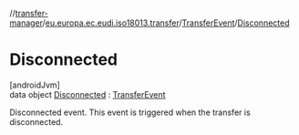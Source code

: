 //[transfer-manager](../../../../index.md)/[eu.europa.ec.eudi.iso18013.transfer](../../index.md)/[TransferEvent](../index.md)/[Disconnected](index.md)

# Disconnected

[androidJvm]\
data object [Disconnected](index.md) : [TransferEvent](../index.md)

Disconnected event. This event is triggered when the transfer is disconnected.
